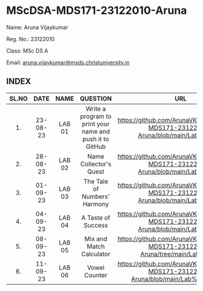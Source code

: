 # MScDSA-MDS171-23122010-Aruna
Name: Aruna Vijaykumar

Reg. No.: 23122010

Class: MSc DS A

Email: aruna.vijaykumar@msds.christuniversity.in
## INDEX
|SL.NO|DATE|NAME|QUESTION|URL|
|:----:|:--:|:--:|:--:|:----:|
|1.|23-08-23|LAB 01|Write a program to print your name and push it to GitHub|https://github.com/ArunaVK2901/MScDSA-MDS171-23122010-Aruna/blob/main/Lab01.ipynb|
|2.|28-08-23|LAB 02|Name Collector's Quest|https://github.com/ArunaVK2901/MScDSA-MDS171-23122010-Aruna/blob/main/Lab02.ipynb|
|3.|01-09-23|LAB 03|The Tale of Numbers' Harmony|https://github.com/ArunaVK2901/MScDSA-MDS171-23122010-Aruna/blob/main/Lab03.ipynb|
|4.|04-09-23|LAB 04|A Taste of Success|https://github.com/ArunaVK2901/MScDSA-MDS171-23122010-Aruna/blob/main/Lab04.ipynb|
|5.|08-09-23|LAB 05|Mix and Match Calculator|https://github.com/ArunaVK2901/MScDSA-MDS171-23122010-Aruna/tree/main/Lab%2005|
|6.|11-09-23|LAB 06|Vowel Counter|https://github.com/ArunaVK2901/MScDSA-MDS171-23122010-Aruna/blob/main/Lab%2006.ipynb|